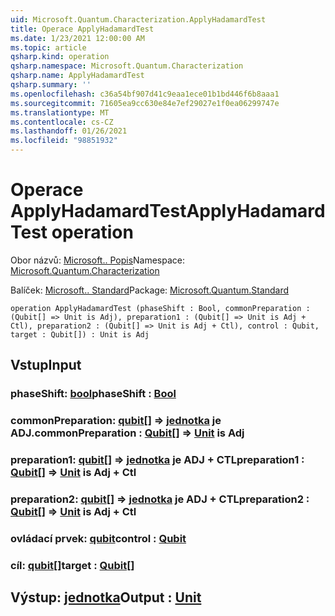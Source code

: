 ```yaml
---
uid: Microsoft.Quantum.Characterization.ApplyHadamardTest
title: Operace ApplyHadamardTest
ms.date: 1/23/2021 12:00:00 AM
ms.topic: article
qsharp.kind: operation
qsharp.namespace: Microsoft.Quantum.Characterization
qsharp.name: ApplyHadamardTest
qsharp.summary: ''
ms.openlocfilehash: c36a54bf907d41c9eaa1ece01b1bd446f6b8aaa1
ms.sourcegitcommit: 71605ea9cc630e84e7ef29027e1f0ea06299747e
ms.translationtype: MT
ms.contentlocale: cs-CZ
ms.lasthandoff: 01/26/2021
ms.locfileid: "98851932"
---
```

# <a name="applyhadamardtest-operation"></a><span data-ttu-id="6d18c-102">Operace ApplyHadamardTest</span><span class="sxs-lookup"><span data-stu-id="6d18c-102">ApplyHadamardTest operation</span></span>

<span data-ttu-id="6d18c-103">Obor názvů: [Microsoft.. Popis](xref:Microsoft.Quantum.Characterization)</span><span class="sxs-lookup"><span data-stu-id="6d18c-103">Namespace: [Microsoft.Quantum.Characterization](xref:Microsoft.Quantum.Characterization)</span></span>

<span data-ttu-id="6d18c-104">Balíček: [Microsoft.. Standard](https://nuget.org/packages/Microsoft.Quantum.Standard)</span><span class="sxs-lookup"><span data-stu-id="6d18c-104">Package: [Microsoft.Quantum.Standard](https://nuget.org/packages/Microsoft.Quantum.Standard)</span></span>




```qsharp
operation ApplyHadamardTest (phaseShift : Bool, commonPreparation : (Qubit[] => Unit is Adj), preparation1 : (Qubit[] => Unit is Adj + Ctl), preparation2 : (Qubit[] => Unit is Adj + Ctl), control : Qubit, target : Qubit[]) : Unit is Adj
```


## <a name="input"></a><span data-ttu-id="6d18c-105">Vstup</span><span class="sxs-lookup"><span data-stu-id="6d18c-105">Input</span></span>

### <a name="phaseshift--bool"></a><span data-ttu-id="6d18c-106">phaseShift: [bool](xref:microsoft.quantum.lang-ref.bool)</span><span class="sxs-lookup"><span data-stu-id="6d18c-106">phaseShift : [Bool](xref:microsoft.quantum.lang-ref.bool)</span></span>




### <a name="commonpreparation--qubit--unit--is-adj"></a><span data-ttu-id="6d18c-107">commonPreparation: [qubit](xref:microsoft.quantum.lang-ref.qubit)[] => [jednotka](xref:microsoft.quantum.lang-ref.unit)  je ADJ.</span><span class="sxs-lookup"><span data-stu-id="6d18c-107">commonPreparation : [Qubit](xref:microsoft.quantum.lang-ref.qubit)[] => [Unit](xref:microsoft.quantum.lang-ref.unit)  is Adj</span></span>




### <a name="preparation1--qubit--unit--is-adj--ctl"></a><span data-ttu-id="6d18c-108">preparation1: [qubit](xref:microsoft.quantum.lang-ref.qubit)[] => [jednotka](xref:microsoft.quantum.lang-ref.unit)  je ADJ + CTL</span><span class="sxs-lookup"><span data-stu-id="6d18c-108">preparation1 : [Qubit](xref:microsoft.quantum.lang-ref.qubit)[] => [Unit](xref:microsoft.quantum.lang-ref.unit)  is Adj + Ctl</span></span>




### <a name="preparation2--qubit--unit--is-adj--ctl"></a><span data-ttu-id="6d18c-109">preparation2: [qubit](xref:microsoft.quantum.lang-ref.qubit)[] => [jednotka](xref:microsoft.quantum.lang-ref.unit)  je ADJ + CTL</span><span class="sxs-lookup"><span data-stu-id="6d18c-109">preparation2 : [Qubit](xref:microsoft.quantum.lang-ref.qubit)[] => [Unit](xref:microsoft.quantum.lang-ref.unit)  is Adj + Ctl</span></span>




### <a name="control--qubit"></a><span data-ttu-id="6d18c-110">ovládací prvek: [qubit](xref:microsoft.quantum.lang-ref.qubit)</span><span class="sxs-lookup"><span data-stu-id="6d18c-110">control : [Qubit](xref:microsoft.quantum.lang-ref.qubit)</span></span>




### <a name="target--qubit"></a><span data-ttu-id="6d18c-111">cíl: [qubit](xref:microsoft.quantum.lang-ref.qubit)[]</span><span class="sxs-lookup"><span data-stu-id="6d18c-111">target : [Qubit](xref:microsoft.quantum.lang-ref.qubit)[]</span></span>





## <a name="output--unit"></a><span data-ttu-id="6d18c-112">Výstup: [jednotka](xref:microsoft.quantum.lang-ref.unit)</span><span class="sxs-lookup"><span data-stu-id="6d18c-112">Output : [Unit](xref:microsoft.quantum.lang-ref.unit)</span></span>

